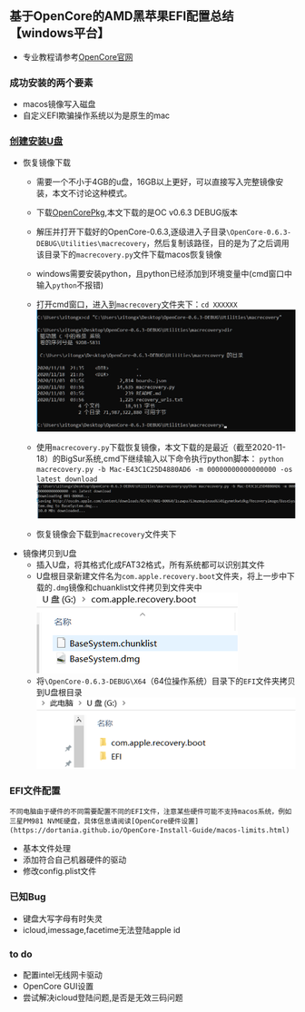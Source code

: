 ## 基于OpenCore的AMD黑苹果EFI配置总结【windows平台】
- 专业教程请参考[OpenCore官网](https://dortania.github.io/OpenCore-Install-Guide/)


### 成功安装的两个要素
- macos镜像写入磁盘
- 自定义EFI欺骗操作系统以为是原生的mac
&nbsp;

### [创建安装U盘](https://dortania.github.io/OpenCore-Install-Guide/installer-guide/winblows-install.html#downloading-macos)
- 恢复镜像下载
    - 需要一个不小于4GB的u盘，16GB以上更好，可以直接写入完整镜像安装，本文不讨论这种模式。
    - 下载[OpenCorePkg](https://github.com/acidanthera/OpenCorePkg/releases),本文下载的是OC v0.6.3 DEBUG版本
    - 解压并打开下载好的OpenCore-0.6.3,逐级进入子目录`\OpenCore-0.6.3-DEBUG\Utilities\macrecovery`，然后复制该路径，目的是为了之后调用该目录下的`macrecovery.py`文件下载macos恢复镜像

    - windows需要安装python，且python已经添加到环境变量中(cmd窗口中输入`python`不报错)
    - 打开cmd窗口，进入到`macrecovery`文件夹下：`cd XXXXXX`
    ![进入macrecovery文件夹](./cd.png)
    - 使用`macrecovery.py`下载恢复镜像，本文下载的是最近（截至2020-11-18）的BigSur系统,cmd下继续输入以下命令执行python脚本：
    `python macrecovery.py -b Mac-E43C1C25D4880AD6 -m 00000000000000000 -os latest download`
    ![下载恢复镜像](./dmg_down.png)
    - 恢复镜像会下载到`macrecovery`文件夹下
&nbsp;
- 镜像拷贝到U盘
    - 插入U盘，将其格式化成FAT32格式，所有系统都可以识别其文件
    - U盘根目录新建文件名为`com.apple.recovery.boot`文件夹，将上一步中下载的`.dmg`镜像和chuanklist文件拷贝到文件夹中
    ![dmg](./dmg.png)
    - 将`\OpenCore-0.6.3-DEBUG\X64`（64位操作系统）目录下的`EFI`文件夹拷贝到U盘根目录
    ![](./u.png)


### EFI文件配置
    不同电脑由于硬件的不同需要配置不同的EFI文件，注意某些硬件可能不支持macos系统，例如三星PM981 NVME硬盘，具体信息请阅读[OpenCore硬件设置](https://dortania.github.io/OpenCore-Install-Guide/macos-limits.html)

- 基本文件处理
- 添加符合自己机器硬件的驱动
- 修改config.plist文件

### 已知Bug
- 键盘大写字母有时失灵
- icloud,imessage,facetime无法登陆apple id

### to do
- 配置intel无线网卡驱动
- OpenCore GUI设置
- 尝试解决icloud登陆问题,是否是无效三码问题